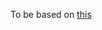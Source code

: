 
To be based on [this](https://help.github.com/articles/setting-guidelines-for-repository-contributors/)
